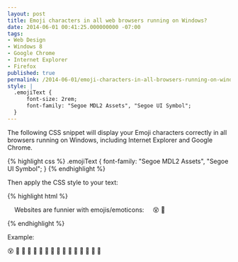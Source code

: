 ```yaml
---
layout: post
title: Emoji characters in all web browsers running on Windows?
date: 2014-06-01 00:41:25.000000000 -07:00
tags:
- Web Design
- Windows 8
- Google Chrome
- Internet Explorer
- Firefox
published: true
permalink: /2014-06-01/emoji-characters-in-all-browsers-running-on-windows
style: |
  .emojiText {
      font-size: 2rem;
      font-family: "Segoe MDL2 Assets", "Segoe UI Symbol";
  }
---
```

The following CSS snippet will display your Emoji characters correctly in all browsers running on Windows, including Internet Explorer and Google Chrome.


{% highlight css %}
.emojiText {
    font-family: "Segoe MDL2 Assets", "Segoe UI Symbol";
}
{% endhighlight %}


Then apply the CSS style to your text:


{% highlight html %}
<p>
    Websites are funnier with emojis/emoticons:
    <span class="emojiText">&#128565; &#128126;</span>
</p>
{% endhighlight %}


Example:


<span class="emojiText">
    <span title="dizzy face">&#128565;</span>
    <span title="alien monster">&#128126;</span>
    <span title="camera">&#xE722;</span>
    <span title="comment">&#xE90A;</span>
    <span title="contact">&#xE77B;</span>
    <span title="copy">&#xE8C8;</span>
    <span title="save">&#xE74E;</span>
    <span title="like">&#xE8E1;</span>
    <span title="delete">&#xE74D;</span>
    <span title="dislike">&#xE8E0;</span>
    <span title="flag">&#xE7C1;</span>
    <span title="cloud">&#xE753;</span>
    <span title="mail">&#xE715;</span>
    <span title="repair">&#xE90F;</span>
    <span title="settings">&#xE713;</span>
    <span title="world">&#xE909;</span>
</span>
